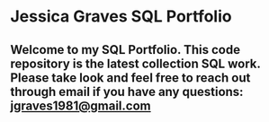 # Jessica Graves SQL Portfolio

## Welcome to my SQL Portfolio.  This code repository is the latest collection SQL work.  Please take look and feel free to reach out through email if you have any questions: jgraves1981@gmail.com
